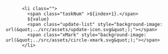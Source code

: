           <li class="">
            <span class="taskNum" >${index+1}.</span>
            ${value}
            <span class="update-list" style="background-image: url(&quot;../src/assets/update-icon.svg&quot;);"></span>
            <span class="xMark" style="background-image: url(&quot;../src/assets/circle-xmark.svg&quot;);"></span>
          </li>